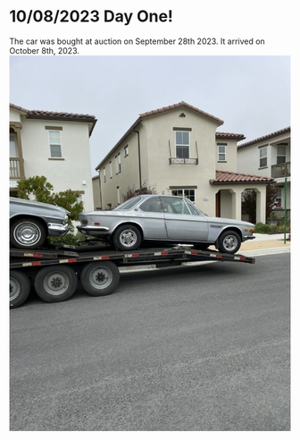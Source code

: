 # 10/08/2023 Day One!
The car was bought at auction on September 28th 2023.  It arrived on October 8th, 2023.
![Day One!](../Images/ItsHere.jpeg)